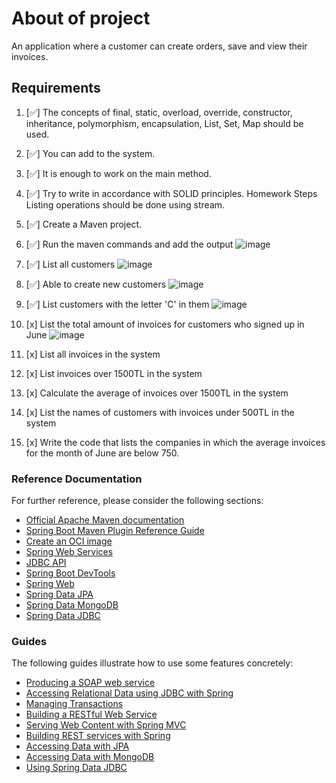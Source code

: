# About of project
An application where a customer can create orders, save and view their invoices.
## Requirements
1. [✅] The concepts of final, static, overload, override, constructor, inheritance, polymorphism, encapsulation, List, Set, Map should be used.
2. [✅] You can add to the system.
3. [✅] It is enough to work on the main method.
4. [✅] Try to write in accordance with SOLID principles.
 Homework Steps
Listing operations should be done using stream.
5. [✅] Create a Maven project.
6. [✅] Run the maven commands and add the output
   ![image](https://user-images.githubusercontent.com/48466124/216761087-fd3360b4-8a70-49be-a087-0d66ab306e29.png)
7. [✅] List all customers
   ![image](https://user-images.githubusercontent.com/48466124/216721884-c7bbdf30-87bf-4415-8a6e-ca6bf71d1243.png)

8. [✅] Able to create new customers
    ![image](https://user-images.githubusercontent.com/48466124/216720786-778c3933-52df-4b45-9f60-49c9ae6f00d3.png)
9. [✅] List customers with the letter 'C' in them
   ![image](https://user-images.githubusercontent.com/48466124/216774740-880f9e03-848c-42c7-bde2-8b9174d5e11e.png)

10. [x] List the total amount of invoices for customers who signed up in June
    ![image](https://user-images.githubusercontent.com/48466124/216778967-8d3eb8b6-0e4b-4cc2-8ae3-c12a66177577.png)

11. [x] List all invoices in the system
12. [x] List invoices over 1500TL in the system
13. [x] Calculate the average of invoices over 1500TL in the system
14. [x] List the names of customers with invoices under 500TL in the system
15. [x] Write the code that lists the companies in which the average invoices for the month of June are below 750.


### Reference Documentation

For further reference, please consider the following sections:

* [Official Apache Maven documentation](https://maven.apache.org/guides/index.html)
* [Spring Boot Maven Plugin Reference Guide](https://docs.spring.io/spring-boot/docs/3.0.2/maven-plugin/reference/html/)
* [Create an OCI image](https://docs.spring.io/spring-boot/docs/3.0.2/maven-plugin/reference/html/#build-image)
* [Spring Web Services](https://docs.spring.io/spring-boot/docs/3.0.2/reference/htmlsingle/#io.webservices)
* [JDBC API](https://docs.spring.io/spring-boot/docs/3.0.2/reference/htmlsingle/#data.sql)
* [Spring Boot DevTools](https://docs.spring.io/spring-boot/docs/3.0.2/reference/htmlsingle/#using.devtools)
* [Spring Web](https://docs.spring.io/spring-boot/docs/3.0.2/reference/htmlsingle/#web)
* [Spring Data JPA](https://docs.spring.io/spring-boot/docs/3.0.2/reference/htmlsingle/#data.sql.jpa-and-spring-data)
* [Spring Data MongoDB](https://docs.spring.io/spring-boot/docs/3.0.2/reference/htmlsingle/#data.nosql.mongodb)
* [Spring Data JDBC](https://docs.spring.io/spring-boot/docs/3.0.2/reference/htmlsingle/#data.sql.jdbc)

### Guides

The following guides illustrate how to use some features concretely:

* [Producing a SOAP web service](https://spring.io/guides/gs/producing-web-service/)
* [Accessing Relational Data using JDBC with Spring](https://spring.io/guides/gs/relational-data-access/)
* [Managing Transactions](https://spring.io/guides/gs/managing-transactions/)
* [Building a RESTful Web Service](https://spring.io/guides/gs/rest-service/)
* [Serving Web Content with Spring MVC](https://spring.io/guides/gs/serving-web-content/)
* [Building REST services with Spring](https://spring.io/guides/tutorials/rest/)
* [Accessing Data with JPA](https://spring.io/guides/gs/accessing-data-jpa/)
* [Accessing Data with MongoDB](https://spring.io/guides/gs/accessing-data-mongodb/)
* [Using Spring Data JDBC](https://github.com/spring-projects/spring-data-examples/tree/master/jdbc/basics)

